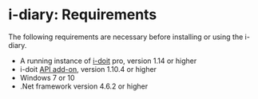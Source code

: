# i-diary: Requirements

The following requirements are necessary before installing or using the i-diary.

*   A running instance of [i-doit](https://www.i-doit.com/en/i-doit/trial-version/) pro, version 1.14 or higher
*   i-doit [API add-on](https://www.i-doit.com/en/i-doit/add-ons/api-add-on/), version 1.10.4 or higher
*   Windows 7 or 10
*   .Net framework version 4.6.2 or higher